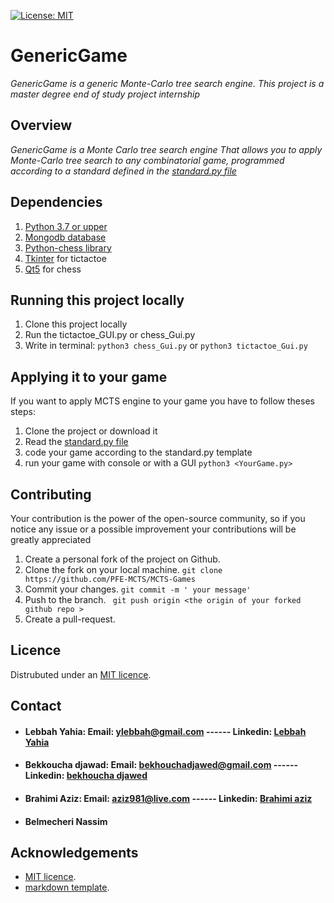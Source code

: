 [![License: MIT](https://img.shields.io/badge/License-MIT-yellow.svg)](https://opensource.org/licenses/MIT)

# GenericGame
_GenericGame is a generic Monte-Carlo tree search engine. This project is a master degree end of study project internship_

## Overview

_GenericGame is a Monte Carlo tree search engine That allows you to apply Monte-Carlo tree search to any combinatorial game, programmed according to a standard defined in the [standard.py file](https://github.com/PFE-MCTS/MCTS-Games/blob/master/Standard.py)_

## Dependencies

1. [Python 3.7 or upper](https://www.python.org)
2. [Mongodb database](https://www.mongodb.com)
3. [Python-chess library](https://python-chess.readthedocs.io/en/latest/index.html#)
4. [Tkinter](https://docs.python.org/fr/3/library/tkinter.html) for tictactoe
5. [Qt5](https://doc.qt.io/qtforpython/)  for chess

## Running this project locally

1. Clone this project locally
2. Run the tictactoe_GUI.py or chess_Gui.py
3. Write in terminal: ```python3 chess_Gui.py``` or ```python3 tictactoe_Gui.py```


## Applying it to your game
If you want to apply MCTS engine to your game you have to follow theses steps:
1. Clone the project or download it
2. Read the [standard.py file](https://github.com/PFE-MCTS/MCTS-Games/blob/master/Standard.py)
3. code your game according to the standard.py template
4. run your game with console or with a GUI ```python3 <YourGame.py>```



## Contributing
Your contribution is the power of the open-source community, so if you notice any issue or a possible improvement your contributions will be greatly appreciated

1. Create a personal fork of the project on Github.
2. Clone the fork on your local machine. ``` git clone https://github.com/PFE-MCTS/MCTS-Games ```
3. Commit your changes. ```git commit -m ' your message'```
4. Push to the branch.  ``` git push origin <the origin of your forked github repo >```
5. Create a pull-request.

 ## Licence 
 Distrubuted under an [MIT licence](https://opensource.org/licenses/MIT).
 
 ## Contact
 + #### Lebbah Yahia: Email: ylebbah@gmail.com  ------  Linkedin: [Lebbah Yahia](https://www.linkedin.com/in/yahia-lebbah-3bb9898/)

 + #### Bekkoucha djawad: Email: bekhouchadjawed@gmail.com  ------   Linkedin: [bekhoucha djawed](https://www.linkedin.com/in/djawed-bekhoucha-36666218b/)
 
 + #### Brahimi Aziz: Email: aziz981@live.com  ------   Linkedin: [Brahimi aziz](https://www.linkedin.com/in/aziz-brahimi-31621a207/)
 
 + #### Belmecheri Nassim
 
 ## Acknowledgements
 + [MIT licence](https://opensource.org/licenses/MIT).
 + [markdown template](https://github.com/othneildrew/Best-README-Template).
 
 
